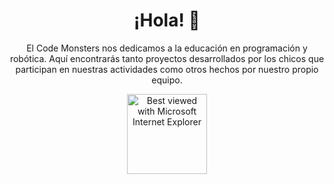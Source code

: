 <div align="center">
  <h1>¡Hola! 👋</h1>
  <p>El Code Monsters nos dedicamos a la educación en programación y robótica. Aquí encontrarás tanto proyectos desarrollados por los chicos que participan en nuestras actividades como otros hechos por nuestro propio equipo.</p>
  <img src="https://github.com/fnky/fnky/raw/fnky/img/ie.jpg" alt="Best viewed with Microsoft Internet Explorer" align="center" width="128">
</div>
